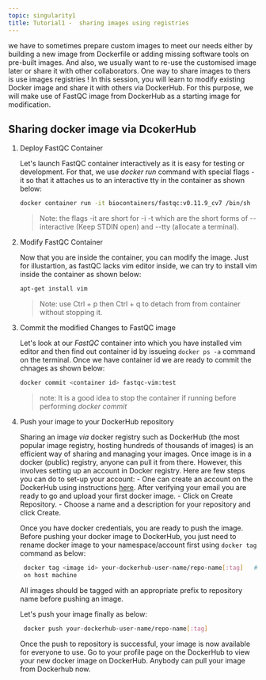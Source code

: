 ```yaml
---
topic: singularity1
title: Tutorial1 -  sharing images using registries
---
```


we have to sometimes prepare custom images to meet our needs either by building a new image from Dockerfile or adding missing software tools on pre-built images. And also, we usually want to re-use the customised image later or share it with other collaborators. One way to share images to thers is use images registries ! In this session, you will learn to modify existing Docker image and share it with others via DockerHub. For this purpose, we will make use of FastQC image from DockerHub as a starting image for modification. 

## Sharing docker image via DcokerHub

1. Deploy FastQC Container

   Let's launch FastQC container interactively as it is easy for testing or development. For that, we use *docker run* command with special flags -it so that it
   attaches us to an interactive tty in the container as shown below:
   
    ```bash
    docker container run -it biocontainers/fastqc:v0.11.9_cv7 /bin/sh
    ```
    > Note: the flags -it are short for -i -t which are the short forms of --interactive (Keep STDIN open) and --tty (allocate a terminal).

2. Modify FastQC Container

   Now that you are inside  the container, you can modify the image. Just for illustartion, as fastQC lacks vim editor inside, we can try to install vim inside the 
   container as shown below:
  
   ```bash
   apt-get install vim
   ```
   > Note: use Ctrl + p then Ctrl + q  to detach from from container without stopping it.

3. Commit the modified Changes to FastQC image

   Let's look at our *FastQC* container into which you have installed  vim editor and then find out container id by issueing  `docker ps -a` command on the
   terminal. Once we have container id we are ready to commit the chnages as shown below:

   ```bash
   docker commit <container id> fastqc-vim:test   
   ```
   > note: It is a good idea to stop the container if running before performing *docker commit*  

4. Push your image to your DockerHub repository
 
   Sharing an image *via* docker registry such as  DockerHub (the most popular image registry, hosting hundreds of thousands of images) is an efficient way of 
   sharing and managing your images. Once image is in a docker (public) registry, anyone can pull it from there. However, this involves setting up an account in 
   Docker registry. Here are few steps you can do to set-up your account:
       - One can create an account on the DockerHub using instructions [here](https://hub.docker.com/account/signup/). After verifying your email you are ready to 
   go and upload your first docker image.
       - Click on Create Repository.
       - Choose a name  and a description for your repository and click Create.

   Once you have docker credentials, you are ready to push the image.  Before pushing your docker image to DockerHub,  you just need to rename docker image to your
   namespace/account first using `docker tag` command as below:

    ```bash
     docker tag <image id> your-dockerhub-user-name/repo-name[:tag]   # find <image id> corresponding to repository, fastqc-vim  by typing `docker images` command 
     on host machine
    ```
    All images should be tagged with an appropriate prefix to repository name before pushing an image.

    Let's push your image finally as below:
 
     ```bash
      docker push your-dockerhub-user-name/repo-name[:tag]
      ```
    Once the push  to repository is successful, your image is now available for everyone to use. Go to your profile page on the DockerHub  to view  your new docker 
    image on DockerHub. Anybody can pull your image from Dockerhub now.
